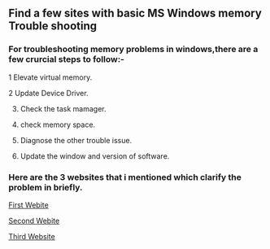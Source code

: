 ## Find a  few sites with basic MS Windows memory Trouble shooting

### For troubleshooting memory problems in windows,there are a few crurcial steps to follow:-

 1 Elevate virtual memory.

 2 Update Device Driver.

 3. Check the task mamager.
 
 4. check memory space.
 
 5. Diagnose the other trouble issue.
 
 6. Update the window and version of software.

### Here are the 3 websites that i mentioned which clarify the problem in briefly.

[First Webite](https://answers.microsoft.com/en-us/windows/forum/all/windows-10-out-of-memory-issues/6252459c-e0e4-4288-9acf-b7e9fc4ef66a)

[Second Webite](https://www.pluralsight.com/resources/blog/tech-operations/top-windows-troubleshooting-tools)

[Third Website](https://www.techrepublic.com/article/how-to-detect-bad-ram-with-the-windows-memory-diagnostic-tool/)
 

